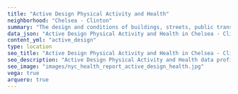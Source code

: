 ```yaml
---
title: "Active Design Physical Activity and Health"
neighborhood: "Chelsea - Clinton"
summary: "The design and conditions of buildings, streets, public transportation and parks influence physical activity, use of active transportation and other healthy behavior. A neighborhood's features can also impact the safety of its residents."
data_json: "Active Design Physical Activity and Health in Chelsea - Clinton"
content_yml: "active_design"
type: location
seo_title: "Active Design Physical Activity and Health in Chelsea - Clinton"
seo_description: "Active Design Physical Activity and Health data profile for the Chelsea - Clinton neighborhood of NYC."
seo_image: "images/nyc_health_report_active_design_health.jpg"
vega: true
arquero: true
---
```


